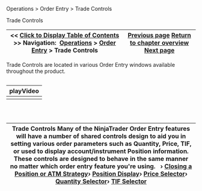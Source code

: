 ﻿


Operations \> Order Entry \> Trade Controls






















Trade Controls







| \<\< [Click to Display Table of Contents](trade_controls.md) \>\> **Navigation:**     [Operations](operations-1.md) \> [Order Entry](order_entry-1.md) \> Trade Controls | [Previous page](where_do_your_orders_reside_-1.md) [Return to chapter overview](order_entry-1.md) [Next page](closing_a_position_or_atm_stra-1.md) |
| --- | --- |











Trade Controls are located in various Order Entry windows available throughout the product.


## 




| playVideo |
| --- |
|  |



## 


 




| Trade Controls Many of the NinjaTrader Order Entry features will have a number of shared controls design to aid you in setting various order parameters such as Quantity, Price, TIF, or used to display account/instrument Position information. These controls are designed to behave in the same manner no matter which order entry feature you're using.   › [Closing a Position or ATM Strategy](closing_a_position_or_atm_stra-1.md)› [Position Display](position_display-1.md)› [Price Selector](price_selector-1.md)› [Quantity Selector](quantity_selector-1.md)› [TIF Selector](tif_selector-1.md) |
| --- |









